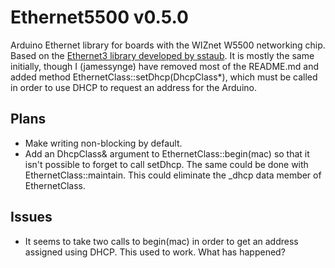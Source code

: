 # Ethernet5500 v0.5.0

Arduino Ethernet library for boards with the WIZnet W5500 networking chip. Based on the [Ethernet3 library developed by sstaub](https://github.com/sstaub/Ethernet3). It is mostly the same initially, though I (jamessynge) have removed most of the README.md and added method EthernetClass::setDhcp(DhcpClass*), which must be called in order to use DHCP to request an address for the Arduino.

## Plans

*   Make writing non-blocking by default.
*   Add an DhcpClass& argument to EthernetClass::begin(mac) so that it
    isn't possible to forget to call setDhcp. The same could be done with
    EthernetClass::maintain. This could eliminate the _dhcp data member of
    EthernetClass.

## Issues

*   It seems to take two calls to begin(mac) in order to get an address
    assigned using DHCP. This used to work. What has happened?


